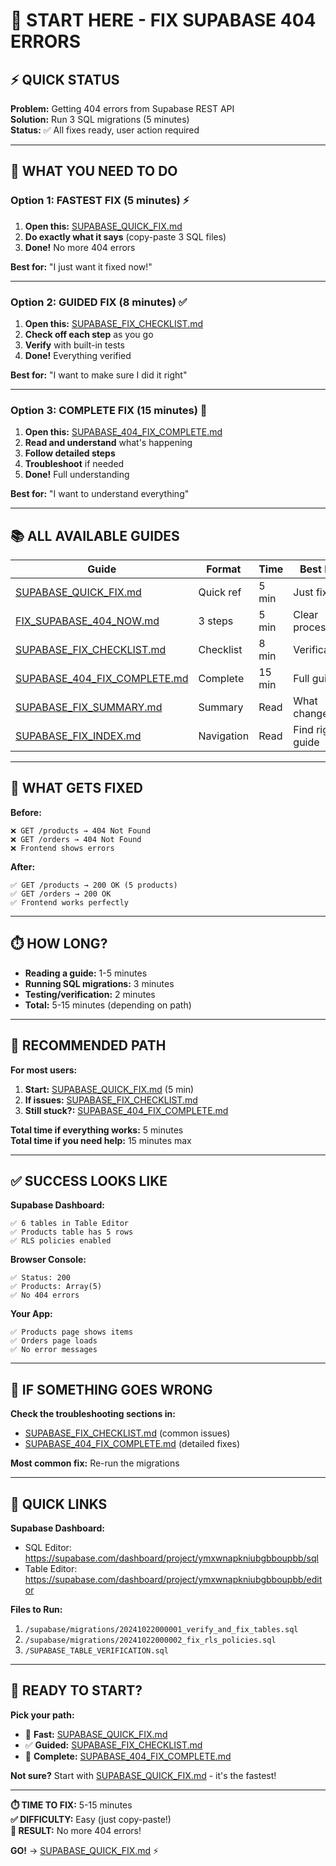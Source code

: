 # 🚨 START HERE - FIX SUPABASE 404 ERRORS

## ⚡ QUICK STATUS

**Problem:** Getting 404 errors from Supabase REST API  
**Solution:** Run 3 SQL migrations (5 minutes)  
**Status:** ✅ All fixes ready, user action required  

---

## 🎯 WHAT YOU NEED TO DO

### Option 1: FASTEST FIX (5 minutes) ⚡

1. **Open this:** [SUPABASE_QUICK_FIX.md](./SUPABASE_QUICK_FIX.md)
2. **Do exactly what it says** (copy-paste 3 SQL files)
3. **Done!** No more 404 errors

**Best for:** "I just want it fixed now!"

---

### Option 2: GUIDED FIX (8 minutes) ✅

1. **Open this:** [SUPABASE_FIX_CHECKLIST.md](./SUPABASE_FIX_CHECKLIST.md)
2. **Check off each step** as you go
3. **Verify** with built-in tests
4. **Done!** Everything verified

**Best for:** "I want to make sure I did it right"

---

### Option 3: COMPLETE FIX (15 minutes) 📖

1. **Open this:** [SUPABASE_404_FIX_COMPLETE.md](./SUPABASE_404_FIX_COMPLETE.md)
2. **Read and understand** what's happening
3. **Follow detailed steps**
4. **Troubleshoot** if needed
5. **Done!** Full understanding

**Best for:** "I want to understand everything"

---

## 📚 ALL AVAILABLE GUIDES

| Guide | Format | Time | Best For |
|-------|--------|------|----------|
| [SUPABASE_QUICK_FIX.md](./SUPABASE_QUICK_FIX.md) | Quick ref | 5 min | Just fix it! |
| [FIX_SUPABASE_404_NOW.md](./FIX_SUPABASE_404_NOW.md) | 3 steps | 5 min | Clear process |
| [SUPABASE_FIX_CHECKLIST.md](./SUPABASE_FIX_CHECKLIST.md) | Checklist | 8 min | Verification |
| [SUPABASE_404_FIX_COMPLETE.md](./SUPABASE_404_FIX_COMPLETE.md) | Complete | 15 min | Full guide |
| [SUPABASE_FIX_SUMMARY.md](./SUPABASE_FIX_SUMMARY.md) | Summary | Read | What changed? |
| [SUPABASE_FIX_INDEX.md](./SUPABASE_FIX_INDEX.md) | Navigation | Read | Find right guide |

---

## 🎯 WHAT GETS FIXED

**Before:**
```
❌ GET /products → 404 Not Found
❌ GET /orders → 404 Not Found
❌ Frontend shows errors
```

**After:**
```
✅ GET /products → 200 OK (5 products)
✅ GET /orders → 200 OK
✅ Frontend works perfectly
```

---

## ⏱️ HOW LONG?

- **Reading a guide:** 1-5 minutes
- **Running SQL migrations:** 3 minutes
- **Testing/verification:** 2 minutes
- **Total:** 5-15 minutes (depending on path)

---

## 🚀 RECOMMENDED PATH

**For most users:**

1. **Start:** [SUPABASE_QUICK_FIX.md](./SUPABASE_QUICK_FIX.md) (5 min)
2. **If issues:** [SUPABASE_FIX_CHECKLIST.md](./SUPABASE_FIX_CHECKLIST.md)
3. **Still stuck?:** [SUPABASE_404_FIX_COMPLETE.md](./SUPABASE_404_FIX_COMPLETE.md)

**Total time if everything works:** 5 minutes  
**Total time if you need help:** 15 minutes max  

---

## ✅ SUCCESS LOOKS LIKE

**Supabase Dashboard:**
```
✅ 6 tables in Table Editor
✅ Products table has 5 rows
✅ RLS policies enabled
```

**Browser Console:**
```
✅ Status: 200
✅ Products: Array(5)
✅ No 404 errors
```

**Your App:**
```
✅ Products page shows items
✅ Orders page loads
✅ No error messages
```

---

## 🐛 IF SOMETHING GOES WRONG

**Check the troubleshooting sections in:**
- [SUPABASE_FIX_CHECKLIST.md](./SUPABASE_FIX_CHECKLIST.md) (common issues)
- [SUPABASE_404_FIX_COMPLETE.md](./SUPABASE_404_FIX_COMPLETE.md) (detailed fixes)

**Most common fix:** Re-run the migrations

---

## 📍 QUICK LINKS

**Supabase Dashboard:**
- SQL Editor: https://supabase.com/dashboard/project/ymxwnapkniubgbboupbb/sql
- Table Editor: https://supabase.com/dashboard/project/ymxwnapkniubgbboupbb/editor

**Files to Run:**
1. `/supabase/migrations/20241022000001_verify_and_fix_tables.sql`
2. `/supabase/migrations/20241022000002_fix_rls_policies.sql`
3. `/SUPABASE_TABLE_VERIFICATION.sql`

---

## 🎉 READY TO START?

**Pick your path:**

- 🚀 **Fast:** [SUPABASE_QUICK_FIX.md](./SUPABASE_QUICK_FIX.md)
- ✅ **Guided:** [SUPABASE_FIX_CHECKLIST.md](./SUPABASE_FIX_CHECKLIST.md)
- 📖 **Complete:** [SUPABASE_404_FIX_COMPLETE.md](./SUPABASE_404_FIX_COMPLETE.md)

**Not sure?** Start with [SUPABASE_QUICK_FIX.md](./SUPABASE_QUICK_FIX.md) - it's the fastest!

---

**⏱️ TIME TO FIX:** 5-15 minutes  
**✅ DIFFICULTY:** Easy (just copy-paste!)  
**🎯 RESULT:** No more 404 errors!

**GO!** → [SUPABASE_QUICK_FIX.md](./SUPABASE_QUICK_FIX.md) ⚡
